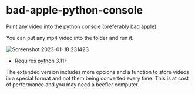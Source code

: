 # bad-apple-python-console
Print any video into the python console (preferably bad apple)

You can put any mp4 video into the folder and run it.

![Screenshot 2023-01-18 231423](https://user-images.githubusercontent.com/88735758/213360982-217e6632-3ff7-40ab-b5bf-96fae56129ce.png)

- Requires python 3.11+

The extended version includes more opcions and a function to store videos in a special format and not them being converted every time. This is at cost of performance and you may need a beefier computer.
